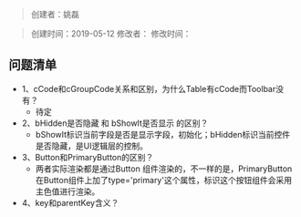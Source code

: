 > 创建者：姚磊

> 创建时间：2019-05-12
> 修改者：
> 修改时间：


<a name="T16AG"></a>
## 问题清单

- 1、cCode和cGroupCode关系和区别，为什么Table有cCode而Toolbar没有？
  - 待定
- 2、bHidden是否隐藏 和 bShowIt是否显示 的区别？
  - bShowIt标识当前字段是否是显示字段，初始化；bHidden标识当前控件是否隐藏，是UI逻辑层的控制。
- 3、Button和PrimaryButton的区别？
  - 两者实际渲染都是通过Button 组件渲染的，不一样的是，PrimaryButton在Button组件上加了type='primary'这个属性，标识这个按钮组件会采用主色值进行渲染。
- 4、key和parentKey含义？